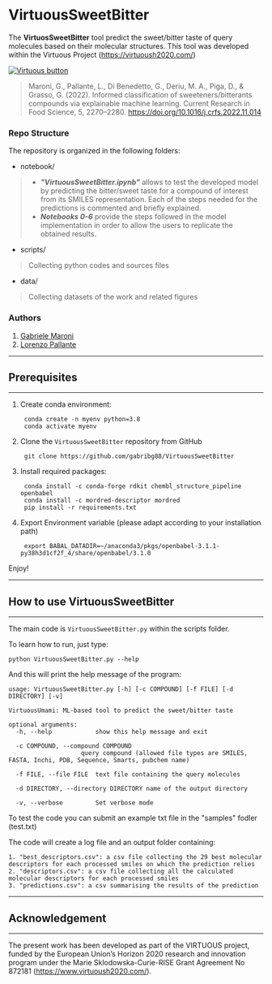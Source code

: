 # VirtuousSweetBitter

The **VirtuosSweetBitter** tool predict the sweet/bitter taste of query molecules based on their molecular structures. This tool was developed within the Virtuous Project (https://virtuoush2020.com/)

[![Virtuous button][Virtuous_image]][Virtuous link]

[Virtuous_image]: https://virtuoush2020.com/wp-content/uploads/2021/02/V_logo_h.png
[Virtuous link]: https://virtuoush2020.com/

>Maroni, G., Pallante, L., Di Benedetto, G., Deriu, M. A., Piga, D., & Grasso, G. (2022). Informed classification of sweeteners/bitterants compounds via explainable machine learning. Current Research in Food Science, 5, 2270–2280. https://doi.org/10.1016/j.crfs.2022.11.014


### Repo Structure
The repository is organized in the following folders:

- notebook/
> - ***"VirtuousSweetBitter.ipynb"*** allows to test the developed model by predicting the bitter/sweet taste for a compound of interest from its SMILES representation. Each of the steps needed for the predictions is commented and briefly explained. 
> - ***Notebooks 0-6*** provide the steps followed in the model implementation in order to allow the users to replicate the obtained results.

- scripts/
>Collecting python codes and sources files 

- data/
> Collecting datasets of the work and related figures


### Authors
1. [Gabriele Maroni](https://github.com/gabribg88)
2. [Lorenzo Pallante](https://github.com/lorenzopallante)

----------------
## Prerequisites
----------------

1. Create conda environment:

        conda create -n myenv python=3.8
        conda activate myenv

2. Clone the `VirtuousSweetBitter` repository from GitHub

        git clone https://github.com/gabribg88/VirtuousSweetBitter

3. Install required packages:

        conda install -c conda-forge rdkit chembl_structure_pipeline openbabel
        conda install -c mordred-descriptor mordred
        pip install -r requirements.txt

4. Export Environment variable (please adapt according to your installation path)

        export BABAL_DATADIR=~/anaconda3/pkgs/openbabel-3.1.1-py38h3d1cf2f_4/share/openbabel/3.1.0

Enjoy! 


---------------------------------
## How to use VirtuousSweetBitter
---------------------------------

The main code is `VirtuousSweetBitter.py` within the scripts folder.

To learn how to run, just type:

    python VirtuousSweetBitter.py --help

And this will print the help message of the program:

    usage: VirtuousSweetBitter.py [-h] [-c COMPOUND] [-f FILE] [-d DIRECTORY] [-v]

    VirtuousUmami: ML-based tool to predict the sweet/bitter taste

    optional arguments:
      -h, --help            show this help message and exit

      -c COMPOUND, --compound COMPOUND
                        query compound (allowed file types are SMILES, FASTA, Inchi, PDB, Sequence, Smarts, pubchem name)

      -f FILE, --file FILE  text file containing the query molecules

      -d DIRECTORY, --directory DIRECTORY name of the output directory

      -v, --verbose         Set verbose mode

To test the code you can submit an example txt file in the "samples" fodler (test.txt)      

The code will create a log file and an output folder containing:

    1. "best_descriptors.csv": a csv file collecting the 29 best molecular descriptors for each processed smiles on which the prediction relies
    2. "descriptors.csv": a csv file collecting all the calculated molecular descriptors for each processed smiles
    3. "predictions.csv": a csv summarising the results of the prediction

------------------
## Acknowledgement
------------------

The present work has been developed as part of the VIRTUOUS project, funded by the European Union’s Horizon 2020 research and innovation program under the Marie Sklodowska-Curie-RISE Grant Agreement No 872181 (https://www.virtuoush2020.com/).

